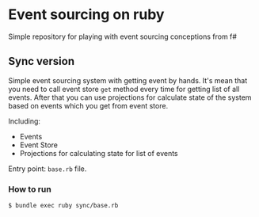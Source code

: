 # Event sourcing on ruby

Simple repository for playing with event sourcing conceptions from f#

## Sync version

Simple event sourcing system with getting event by hands. It's mean that you need to call event store `get` method every time for getting list of all events. After that you can use projections for calculate state of the system based on events which you get from event store.

Including:
* Events
* Event Store
* Projections for calculating state for list of events

Entry point: `base.rb` file.

### How to run
```
$ bundle exec ruby sync/base.rb
```

